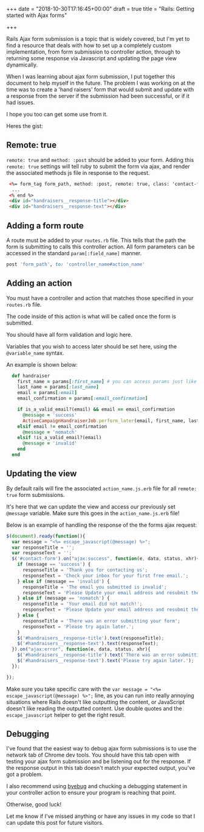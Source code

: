 +++
date = "2018-10-30T17:16:45+00:00"
draft = true
title = "Rails: Getting started with Ajax forms"

+++

Rails Ajax form submission is a topic that is widely covered, but I'm yet to find a resource that deals with how to set up a completely custom implementation, from form submission to controller action, through to returning some response via Javascript and updating the page view dynamically.

When I was learning about ajax form submission, I put together this document to help myself in the future. The problem I was working on at the time was to create a 'hand raisers' form that would submit and update with a response from the server if the submission had been successful, or if it had issues.

I hope you too can get some use from it.

<!-- read more -->

Heres the gist:

## Remote: true

`remote: true` and `method: :post` should be added to your form.
Adding this `remote: true` settings will tell ruby to submit the form via ajax, and render the associated methods js file in response to the request.

```html
 <%= form_tag form_path, method: :post, remote: true, class: 'contact-form', id: 'contact-form' do %>
  ...
 <% end %>
 <div id="handraisers__response-title"></div>
 <div id="handraisers__response-text"></div>
```

## Adding a form route

A route must be added to your `routes.rb` file. This tells that the path the form is submitting to calls this controller action. All form parameters can be accessed in the standard `param[:field_name]` manner.

```Ruby
post 'form_path', to: 'controller_name#action_name'
```

## Adding an action
You must have a controller and action that matches those specified in your `routes.rb` file.

The code inside of this action is what will be called once the form is submitted.

You should have all form validation and logic here.

Variables that you wish to access later should be set here, using the `@variable_name` syntax.

An example is shown below:

```Ruby
  def handraiser
    first_name = params[:first_name] # you can access params just like normal
    last_name = params[:last_name]
    email = params[:email]
    email_confirmation = params[:email_confirmation]

    if is_a_valid_email?(email) && email == email_confirmation
      @message = 'success'
      ActiveCampaignHandraiserJob.perform_later(email, first_name, last_name)
    elsif email != email_confirmation
      @message = 'nomatch'
    elsif !is_a_valid_email?(email)
      @message = 'invalid'
    end
  end
```

## Updating the view

By default rails will fire the associated `action_name.js.erb` file for all `remote: true` form submissions.

It's here that we can update the view and access our previously set `@message` variable. Make sure this goes in the `action_name.js.erb` file!

Below is an example of handling the response of the the forms ajax request:

```javascript
$(document).ready(function(){
  var message = "<%= escape_javascript(@message) %>";
  var responseTitle = '';
  var responseText = '';
  $('#contact-form').on("ajax:success", function(e, data, status, xhr){
    if (message == 'success') {
      responseTitle = 'Thank you for contacting us';
      responseText = 'Check your inbox for your first free email.';
    } else if (message == 'invalid') {
      responseTitle = 'The email you submitted is invalid';
      responseText = 'Please Update your email address and resubmit the form.';
    } else if (message == 'nomatch') {
      responseTitle = 'Your email did not match!';
      responseText = 'Please Update your email address and resubmit the form.';
    } else {
      responseTitle = 'There was an error submitting your form';
      responseText = 'Please try again later.';
    }
    $('#handraisers__response-title').text(responseTitle);
    $('#handraisers__response-text').text(responseText);
  }).on("ajax:error", function(e, data, status, xhr){
    $('#handraisers__response-title').text('There was an error submitting your form');
    $('#handraisers__response-text').text('Please try again later.');
  });

});
```

Make sure you take specific care with the `var message = "<%= escape_javascript(@message) %>";` line, as you can run into really annoying situations where Rails doesn't like outputting the content, or JavaScript doesn't like reading the outputted content. Use double quotes and the `escape_javascript` helper to get the right result.

## Debugging

I've found that the easiest way to debug ajax form submissions is to use the network tab of Chrome dev tools. You should have this tab open with testing your ajax form submission and be listening out for the response. If the response output in this tab doesn't match your expected output, you've got a problem.

I also recommend using [byebug](https://github.com/deivid-rodriguez/byebug) and chucking a debugging statement in your controller action to ensure your program is reaching that point.

Otherwise, good luck!

Let me know if I've missed anything or have any issues in my code so that I can update this post for future visitors.